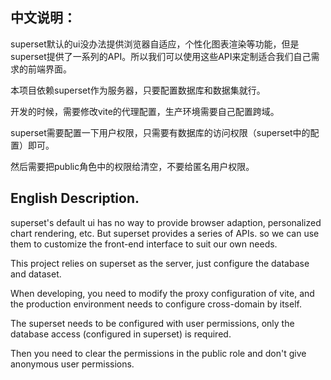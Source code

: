## 中文说明：

superset默认的ui没办法提供浏览器自适应，个性化图表渲染等功能，但是superset提供了一系列的API。所以我们可以使用这些API来定制适合我们自己需求的前端界面。

本项目依赖superset作为服务器，只要配置数据库和数据集就行。

开发的时候，需要修改vite的代理配置，生产环境需要自己配置跨域。

superset需要配置一下用户权限，只需要有数据库的访问权限（superset中的配置）即可。

然后需要把public角色中的权限给清空，不要给匿名用户权限。

## English Description.

superset's default ui has no way to provide browser adaption, personalized chart rendering, etc. But superset provides a series of APIs. so we can use them to customize the front-end interface to suit our own needs.

This project relies on superset as the server, just configure the database and dataset.

When developing, you need to modify the proxy configuration of vite, and the production environment needs to configure cross-domain by itself.

The superset needs to be configured with user permissions, only the database access (configured in superset) is required.

Then you need to clear the permissions in the public role and don't give anonymous user permissions.